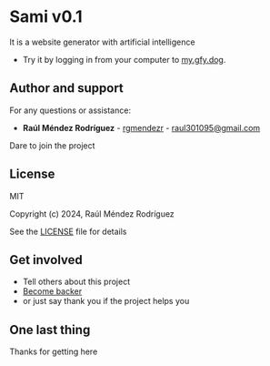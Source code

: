 # Sami v0.1

It is a website generator with artificial intelligence


* Try it by logging in from your computer to [my.gfy.dog](https://my.gfy.dog).


## Author and support

For any questions or assistance:

* **Raúl Méndez Rodríguez** - [rgmendezr](https://github.com/rgmendezr) - raul301095@gmail.com

Dare to join the project


## License

MIT

Copyright (c) 2024, Raúl Méndez Rodríguez

See the [LICENSE](LICENSE) file for details

## Get involved

* Tell others about this project
* [Become backer](https://github.com/sponsors/rgmendezr)
* or just say thank you if the project helps you

## One last thing

Thanks for getting here
 
